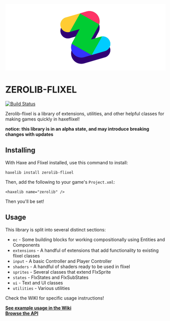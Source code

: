 ![zerolib logo](https://raw.githubusercontent.com/01010111/zerolib/storage/zerolib.png)

# ZEROLIB-FLIXEL

[![Build Status](https://travis-ci.org/01010111/zerolib-flixel.svg?branch=master)](https://travis-ci.org/01010111/zerolib-flixel)

Zerolib-flixel is a library of extensions, utilities, and other helpful classes for making games quickly in haxeflixel!

**notice: this library is in an alpha state, and may introduce breaking changes with updates**

## Installing
With Haxe and Flixel installed, use this command to install:
```
haxelib install zerolib-flixel
``` 
Then, add the following to your game's `Project.xml`:
```
<haxelib name="zerolib" />
```
Then you'll be set!

## Usage
This library is split into several distinct sections:
- `ec` - Some building blocks for working compositionally using Entities and Components
- `extensions` - A handful of extensions that add functionality to existing flixel classes
- `input` - A basic Controller and Player Controller
- `shaders` - A handful of shaders ready to be used in flixel
- `sprites` - Several classes that extend FlxSprite
- `states` - FlxStates and FlxSubStates
- `ui` - Text and UI classes
- `utilities` - Various utilities

Check the WIKI for specific usage instructions!

**[See example usage in the Wiki](https://github.com/01010111/zerolib-flixel/wiki)**  
**[Browse the API](http://01010111.com/zerolib-flixel/)**